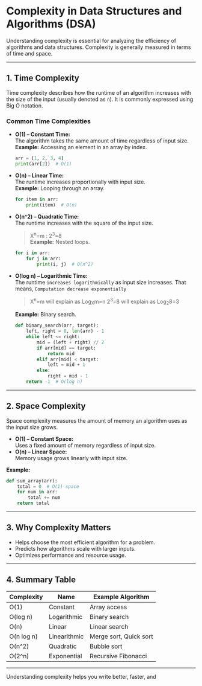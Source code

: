 # Complexity in Data Structures and Algorithms (DSA)

Understanding complexity is essential for analyzing the efficiency of algorithms and data structures. Complexity is generally measured in terms of time and space.

---

## 1. Time Complexity

Time complexity describes how the runtime of an algorithm increases with the size of the input (usually denoted as `n`). It is commonly expressed using Big O notation.

### Common Time Complexities

- **O(1) – Constant Time:**  
  The algorithm takes the same amount of time regardless of input size.  
  **Example:** Accessing an element in an array by index.
  ```python
  arr = [1, 2, 3, 4]
  print(arr[2])  # O(1)
  ```

- **O(n) – Linear Time:**  
  The runtime increases proportionally with input size.  
  **Example:** Looping through an array.
  ```python
  for item in arr:
      print(item)  # O(n)
  ```

- **O(n^2) – Quadratic Time:**  
  The runtime increases with the square of the input size.
  > X<sup>n</sup>=m : 2<sup>3</sup>=8   
  **Example:** Nested loops.
  ```python
  for i in arr:
      for j in arr:
          print(i, j)  # O(n^2)
  ```

- **O(log n) – Logarithmic Time:**  
  The runtime `increases logarithmically` as input size increases.
  That means, `Computation decrease exponentially`

  > X<sup>n</sup>=m will explain as Log<sub>X</sub>m=n
  > 2<sup>3</sup>=8 will explain as Log<sub>2</sub>8=3

  **Example:** Binary search.
  ```python
  def binary_search(arr, target):
      left, right = 0, len(arr) - 1
      while left <= right:
          mid = (left + right) // 2
          if arr[mid] == target:
              return mid
          elif arr[mid] < target:
              left = mid + 1
          else:
              right = mid - 1
      return -1  # O(log n)
  ```

---

## 2. Space Complexity

Space complexity measures the amount of memory an algorithm uses as the input size grows.

- **O(1) – Constant Space:**  
  Uses a fixed amount of memory regardless of input size.
- **O(n) – Linear Space:**  
  Memory usage grows linearly with input size.

**Example:**
```python
def sum_array(arr):
    total = 0  # O(1) space
    for num in arr:
        total += num
    return total
```

---

## 3. Why Complexity Matters

- Helps choose the most efficient algorithm for a problem.
- Predicts how algorithms scale with larger inputs.
- Optimizes performance and resource usage.

---

## 4. Summary Table

| Complexity   | Name         | Example Algorithm      |
|--------------|--------------|-----------------------|
| O(1)         | Constant     | Array access          |
| O(log n)     | Logarithmic  | Binary search         |
| O(n)         | Linear       | Linear search         |
| O(n log n)   | Linearithmic | Merge sort, Quick sort|
| O(n^2)       | Quadratic    | Bubble sort           |
| O(2^n)       | Exponential  | Recursive Fibonacci   |

---

Understanding complexity helps you write better, faster, and
